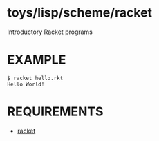 # toys/lisp/scheme/racket

Introductory Racket programs

# EXAMPLE

```
$ racket hello.rkt
Hello World!
```

# REQUIREMENTS

* [racket](http://racket-lang.org/)
